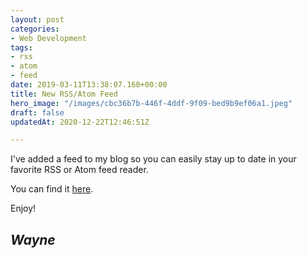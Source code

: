 ```yaml
---
layout: post
categories:
- Web Development
tags:
- rss
- atom
- feed
date: 2019-03-11T13:38:07.160+00:00
title: New RSS/Atom Feed
hero_image: "/images/cbc36b7b-446f-4ddf-9f09-bed9b9ef06a1.jpeg"
draft: false
updatedAt: 2020-12-22T12:46:51Z

---
```

I've added a feed to my blog so you can easily stay up to date in your favorite RSS or Atom feed reader.

You can find it [here](https://blog.bokasolutions.com/rss.xml "Wayne Boka's Blog RSS Feed").

Enjoy!

## **_Wayne_**